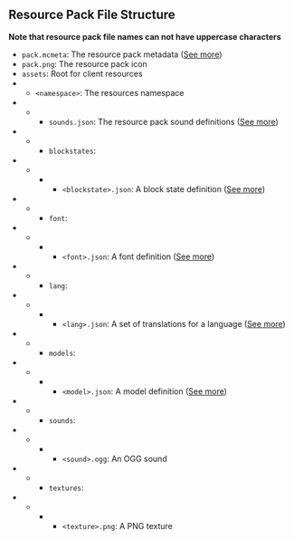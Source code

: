 ## Resource Pack File Structure

**Note that resource pack file names can not have uppercase characters**

- `pack.mcmeta`: The resource pack metadata ([See more](pack-metadata.md))
- `pack.png`: The resource pack icon
- `assets`: Root for client resources 
- - `<namespace>`: The resources namespace
- - - `sounds.json`: The resource pack sound definitions ([See more](sounds.md))
- - - `blockstates`:
- - - - `<blockstate>.json`: A block state definition ([See more](blockstate.md))
- - - `font`:
- - - - `<font>.json`: A font definition ([See more](font.md))
- - - `lang`:
- - - - `<lang>.json`: A set of translations for a language ([See more](lang.md))
- - - `models`:
- - - - `<model>.json`: A model definition ([See more](model.md))
- - - `sounds`:
- - - - `<sound>.ogg`: An OGG sound
- - - `textures`:
- - - - `<texture>.png`: A PNG texture